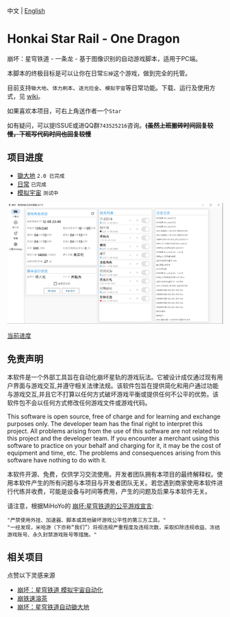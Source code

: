 中文 | [English](https://github.com/DoctorReid/StarRailAutoProxy/tree/main/.github/README_en.md)

# Honkai Star Rail - One Dragon
崩坏：星穹铁道 - 一条龙 - 基于图像识别的自动游戏脚本，适用于PC端。

本脚本的终极目标是可以让你在日常```忘掉```这个游戏，做到完全的托管。

目前支持`锄大地`、`体力刷本`、`逐光捡金`、`模拟宇宙`等日常功能。下载、运行及使用方式，见 [wiki](https://github.com/DoctorReid/StarRailAutoProxy/wiki)。

如果喜欢本项目，可右上角送作者一个```Star```

如有疑问，可以提ISSUE或进QQ群```743525216```咨询。~~__(虽然上班搬砖时间回复较慢，下班写代码时间也回复较慢__~~

## 项目进度

- [锄大地](https://github.com/DoctorReid/StarRailOneDragon/wiki/%E5%8A%9F%E8%83%BD_%E9%94%84%E5%A4%A7%E5%9C%B0) `2.0 已完成`
- [日常](https://github.com/DoctorReid/StarRailOneDragon/wiki/%E5%8A%9F%E8%83%BD_%E6%97%A5%E5%B8%B8) `已完成`
- [模拟宇宙](https://github.com/DoctorReid/StarRailAutoProxy/wiki/%E5%8A%9F%E8%83%BD_%E6%A8%A1%E6%8B%9F%E5%AE%87%E5%AE%99) `测试中`

![APP主页](https://github.com/DoctorReid/StarRailAutoProxy/blob/main/.github/wiki/app.png)

[当前进度](https://github.com/DoctorReid/StarRailProxy/milestone/5)

## 免责声明
本软件是一个外部工具旨在自动化崩坏星轨的游戏玩法。它被设计成仅通过现有用户界面与游戏交互,并遵守相关法律法规。该软件包旨在提供简化和用户通过功能与游戏交互,并且它不打算以任何方式破坏游戏平衡或提供任何不公平的优势。该软件包不会以任何方式修改任何游戏文件或游戏代码。

This software is open source, free of charge and for learning and exchange purposes only. The developer team has the final right to interpret this project. All problems arising from the use of this software are not related to this project and the developer team. If you encounter a merchant using this software to practice on your behalf and charging for it, it may be the cost of equipment and time, etc. The problems and consequences arising from this software have nothing to do with it.

本软件开源、免费，仅供学习交流使用。开发者团队拥有本项目的最终解释权。使用本软件产生的所有问题与本项目与开发者团队无关。若您遇到商家使用本软件进行代练并收费，可能是设备与时间等费用，产生的问题及后果与本软件无关。


请注意，根据MiHoYo的 [崩坏:星穹铁道的公平游戏宣言]([https://hsr.hoyoverse.com/en-us/news/111244](https://sr.mihoyo.com/news/111246?nav=news&type=notice)):

    "严禁使用外挂、加速器、脚本或其他破坏游戏公平性的第三方工具。"
    "一经发现，米哈游（下亦称“我们”）将视违规严重程度及违规次数，采取扣除违规收益、冻结游戏账号、永久封禁游戏账号等措施。"

## 相关项目
点赞以下灵感来源
- [崩坏：星穹铁道 模拟宇宙自动化](https://github.com/CHNZYX/Auto_Simulated_Universe)
- [崩铁速溶茶](https://github.com/LmeSzinc/StarRailCopilot)
- [崩坏：星穹铁道自动锄大地](https://github.com/Starry-Wind/StarRailAssistant)
